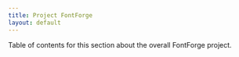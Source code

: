 ```yaml
---
title: Project FontForge
layout: default
---
```


Table of contents for this section about the overall FontForge project.